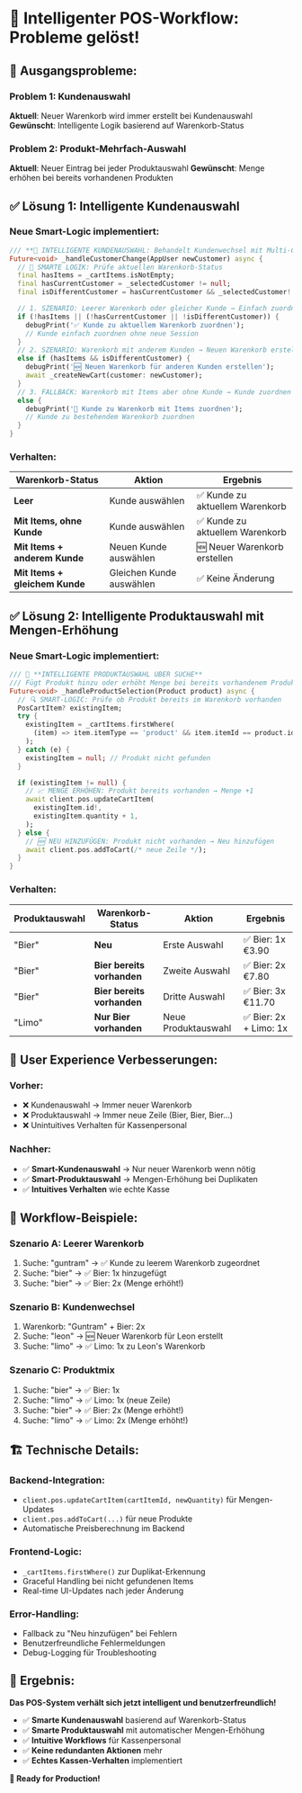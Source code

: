 # 🧠 Intelligenter POS-Workflow: Probleme gelöst!

## 🎯 **Ausgangsprobleme:**

### **Problem 1: Kundenauswahl**
**Aktuell**: Neuer Warenkorb wird immer erstellt bei Kundenauswahl
**Gewünscht**: Intelligente Logik basierend auf Warenkorb-Status

### **Problem 2: Produkt-Mehrfach-Auswahl**
**Aktuell**: Neuer Eintrag bei jeder Produktauswahl
**Gewünscht**: Menge erhöhen bei bereits vorhandenen Produkten

## ✅ **Lösung 1: Intelligente Kundenauswahl**

### **Neue Smart-Logic implementiert:**

```dart
/// **🧹 INTELLIGENTE KUNDENAUSWAHL: Behandelt Kundenwechsel mit Multi-Cart-System**
Future<void> _handleCustomerChange(AppUser newCustomer) async {
  // 🎯 SMARTE LOGIK: Prüfe aktuellen Warenkorb-Status
  final hasItems = _cartItems.isNotEmpty;
  final hasCurrentCustomer = _selectedCustomer != null;
  final isDifferentCustomer = hasCurrentCustomer && _selectedCustomer!.id != newCustomer.id;

  // 1. SZENARIO: Leerer Warenkorb oder gleicher Kunde → Einfach zuordnen
  if (!hasItems || (!hasCurrentCustomer || !isDifferentCustomer)) {
    debugPrint('✅ Kunde zu aktuellem Warenkorb zuordnen');
    // Kunde einfach zuordnen ohne neue Session
  }
  // 2. SZENARIO: Warenkorb mit anderem Kunden → Neuen Warenkorb erstellen  
  else if (hasItems && isDifferentCustomer) {
    debugPrint('🆕 Neuen Warenkorb für anderen Kunden erstellen');
    await _createNewCart(customer: newCustomer);
  }
  // 3. FALLBACK: Warenkorb mit Items aber ohne Kunde → Kunde zuordnen
  else {
    debugPrint('🔄 Kunde zu Warenkorb mit Items zuordnen');
    // Kunde zu bestehendem Warenkorb zuordnen
  }
}
```

### **Verhalten:**

| **Warenkorb-Status** | **Aktion** | **Ergebnis** |
|---------------------|------------|--------------|
| **Leer** | Kunde auswählen | ✅ Kunde zu aktuellem Warenkorb |
| **Mit Items, ohne Kunde** | Kunde auswählen | ✅ Kunde zu aktuellem Warenkorb |
| **Mit Items + anderem Kunde** | Neuen Kunde auswählen | 🆕 Neuer Warenkorb erstellen |
| **Mit Items + gleichem Kunde** | Gleichen Kunde auswählen | ✅ Keine Änderung |

## ✅ **Lösung 2: Intelligente Produktauswahl mit Mengen-Erhöhung**

### **Neue Smart-Logic implementiert:**

```dart
/// 🔄 **INTELLIGENTE PRODUKTAUSWAHL ÜBER SUCHE**
/// Fügt Produkt hinzu oder erhöht Menge bei bereits vorhandenem Produkt
Future<void> _handleProductSelection(Product product) async {
  // 🔍 SMART-LOGIC: Prüfe ob Produkt bereits im Warenkorb vorhanden
  PosCartItem? existingItem;
  try {
    existingItem = _cartItems.firstWhere(
      (item) => item.itemType == 'product' && item.itemId == product.id!,
    );
  } catch (e) {
    existingItem = null; // Produkt nicht gefunden
  }

  if (existingItem != null) {
    // 📈 MENGE ERHÖHEN: Produkt bereits vorhanden → Menge +1
    await client.pos.updateCartItem(
      existingItem.id!,
      existingItem.quantity + 1,
    );
  } else {
    // 🆕 NEU HINZUFÜGEN: Produkt nicht vorhanden → Neu hinzufügen
    await client.pos.addToCart(/* neue Zeile */);
  }
}
```

### **Verhalten:**

| **Produktauswahl** | **Warenkorb-Status** | **Aktion** | **Ergebnis** |
|-------------------|---------------------|------------|-------------|
| "Bier" | **Neu** | Erste Auswahl | ✅ Bier: 1x €3.90 |
| "Bier" | **Bier bereits vorhanden** | Zweite Auswahl | ✅ Bier: 2x €7.80 |
| "Bier" | **Bier bereits vorhanden** | Dritte Auswahl | ✅ Bier: 3x €11.70 |
| "Limo" | **Nur Bier vorhanden** | Neue Produktauswahl | ✅ Bier: 2x + Limo: 1x |

## 🎯 **User Experience Verbesserungen:**

### **Vorher:**
- ❌ Kundenauswahl → Immer neuer Warenkorb
- ❌ Produktauswahl → Immer neue Zeile (Bier, Bier, Bier...)
- ❌ Unintuitives Verhalten für Kassenpersonal

### **Nachher:**
- ✅ **Smart-Kundenauswahl** → Nur neuer Warenkorb wenn nötig
- ✅ **Smart-Produktauswahl** → Mengen-Erhöhung bei Duplikaten
- ✅ **Intuitives Verhalten** wie echte Kasse

## 🚀 **Workflow-Beispiele:**

### **Szenario A: Leerer Warenkorb**
1. Suche: "guntram" → ✅ Kunde zu leerem Warenkorb zugeordnet
2. Suche: "bier" → ✅ Bier: 1x hinzugefügt
3. Suche: "bier" → ✅ Bier: 2x (Menge erhöht!)

### **Szenario B: Kundenwechsel**
1. Warenkorb: "Guntram" + Bier: 2x
2. Suche: "leon" → 🆕 Neuer Warenkorb für Leon erstellt
3. Suche: "limo" → ✅ Limo: 1x zu Leon's Warenkorb

### **Szenario C: Produktmix**
1. Suche: "bier" → ✅ Bier: 1x
2. Suche: "limo" → ✅ Limo: 1x (neue Zeile)
3. Suche: "bier" → ✅ Bier: 2x (Menge erhöht!)
4. Suche: "limo" → ✅ Limo: 2x (Menge erhöht!)

## 🏗️ **Technische Details:**

### **Backend-Integration:**
- `client.pos.updateCartItem(cartItemId, newQuantity)` für Mengen-Updates
- `client.pos.addToCart(...)` für neue Produkte
- Automatische Preisberechnung im Backend

### **Frontend-Logic:**
- `_cartItems.firstWhere()` zur Duplikat-Erkennung
- Graceful Handling bei nicht gefundenen Items
- Real-time UI-Updates nach jeder Änderung

### **Error-Handling:**
- Fallback zu "Neu hinzufügen" bei Fehlern
- Benutzerfreundliche Fehlermeldungen
- Debug-Logging für Troubleshooting

## 🎉 **Ergebnis:**

**Das POS-System verhält sich jetzt intelligent und benutzerfreundlich!**

- ✅ **Smarte Kundenauswahl** basierend auf Warenkorb-Status
- ✅ **Smarte Produktauswahl** mit automatischer Mengen-Erhöhung
- ✅ **Intuitive Workflows** für Kassenpersonal
- ✅ **Keine redundanten Aktionen** mehr
- ✅ **Echtes Kassen-Verhalten** implementiert

**🎯 Ready for Production!** 